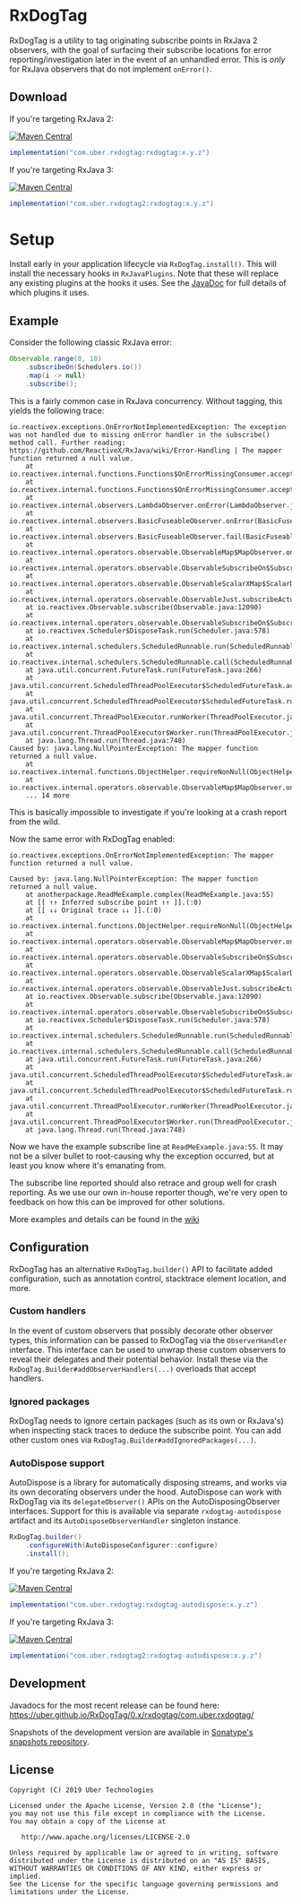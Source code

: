 # RxDogTag

RxDogTag is a utility to tag originating subscribe points in RxJava 2 observers, with the goal of 
surfacing their subscribe locations for error reporting/investigation later in the event of an unhandled
error. This is _only_ for RxJava observers that do not implement `onError()`.

## Download

If you're targeting RxJava 2:

[![Maven Central](https://img.shields.io/maven-central/v/com.uber.rxdogtag/rxdogtag.svg)](https://mvnrepository.com/artifact/com.uber.rxdogtag/rxdogtag)

```gradle
implementation("com.uber.rxdogtag:rxdogtag:x.y.z")
```

If you're targeting RxJava 3:

[![Maven Central](https://img.shields.io/maven-central/v/com.uber.rxdogtag2/rxdogtag.svg)](https://mvnrepository.com/artifact/com.uber.rxdogtag2/rxdogtag)

```gradle
implementation("com.uber.rxdogtag2:rxdogtag:x.y.z")
```

# Setup

Install early in your application lifecycle via `RxDogTag.install()`. This will install the necessary
hooks in `RxJavaPlugins`. Note that these will replace any existing plugins at the hooks it uses. See 
the [JavaDoc](https://uber.github.io/RxDogTag/0.x/rxdogtag/com.uber.rxdogtag/-rx-dog-tag/install/) for full details of which plugins it uses.

## Example

Consider the following classic RxJava error:

```java
Observable.range(0, 10)
    .subscribeOn(Schedulers.io())
    .map(i -> null)
    .subscribe();
```

This is a fairly common case in RxJava concurrency. Without tagging, this yields the following trace:

```
io.reactivex.exceptions.OnErrorNotImplementedException: The exception was not handled due to missing onError handler in the subscribe() method call. Further reading: https://github.com/ReactiveX/RxJava/wiki/Error-Handling | The mapper function returned a null value.
	at io.reactivex.internal.functions.Functions$OnErrorMissingConsumer.accept(Functions.java:704)
	at io.reactivex.internal.functions.Functions$OnErrorMissingConsumer.accept(Functions.java:701)
	at io.reactivex.internal.observers.LambdaObserver.onError(LambdaObserver.java:77)
	at io.reactivex.internal.observers.BasicFuseableObserver.onError(BasicFuseableObserver.java:100)
	at io.reactivex.internal.observers.BasicFuseableObserver.fail(BasicFuseableObserver.java:110)
	at io.reactivex.internal.operators.observable.ObservableMap$MapObserver.onNext(ObservableMap.java:59)
	at io.reactivex.internal.operators.observable.ObservableSubscribeOn$SubscribeOnObserver.onNext(ObservableSubscribeOn.java:58)
	at io.reactivex.internal.operators.observable.ObservableScalarXMap$ScalarDisposable.run(ObservableScalarXMap.java:248)
	at io.reactivex.internal.operators.observable.ObservableJust.subscribeActual(ObservableJust.java:35)
	at io.reactivex.Observable.subscribe(Observable.java:12090)
	at io.reactivex.internal.operators.observable.ObservableSubscribeOn$SubscribeTask.run(ObservableSubscribeOn.java:96)
	at io.reactivex.Scheduler$DisposeTask.run(Scheduler.java:578)
	at io.reactivex.internal.schedulers.ScheduledRunnable.run(ScheduledRunnable.java:66)
	at io.reactivex.internal.schedulers.ScheduledRunnable.call(ScheduledRunnable.java:57)
	at java.util.concurrent.FutureTask.run(FutureTask.java:266)
	at java.util.concurrent.ScheduledThreadPoolExecutor$ScheduledFutureTask.access$201(ScheduledThreadPoolExecutor.java:180)
	at java.util.concurrent.ScheduledThreadPoolExecutor$ScheduledFutureTask.run(ScheduledThreadPoolExecutor.java:293)
	at java.util.concurrent.ThreadPoolExecutor.runWorker(ThreadPoolExecutor.java:1149)
	at java.util.concurrent.ThreadPoolExecutor$Worker.run(ThreadPoolExecutor.java:624)
	at java.lang.Thread.run(Thread.java:748)
Caused by: java.lang.NullPointerException: The mapper function returned a null value.
	at io.reactivex.internal.functions.ObjectHelper.requireNonNull(ObjectHelper.java:39)
	at io.reactivex.internal.operators.observable.ObservableMap$MapObserver.onNext(ObservableMap.java:57)
	... 14 more
```

This is basically impossible to investigate if you're looking at a crash report from the wild.

Now the same error with RxDogTag enabled:

```
io.reactivex.exceptions.OnErrorNotImplementedException: The mapper function returned a null value.

Caused by: java.lang.NullPointerException: The mapper function returned a null value.
	at anotherpackage.ReadMeExample.complex(ReadMeExample.java:55)
	at [[ ↑↑ Inferred subscribe point ↑↑ ]].(:0)
	at [[ ↓↓ Original trace ↓↓ ]].(:0)
	at io.reactivex.internal.functions.ObjectHelper.requireNonNull(ObjectHelper.java:39)
	at io.reactivex.internal.operators.observable.ObservableMap$MapObserver.onNext(ObservableMap.java:57)
	at io.reactivex.internal.operators.observable.ObservableSubscribeOn$SubscribeOnObserver.onNext(ObservableSubscribeOn.java:58)
	at io.reactivex.internal.operators.observable.ObservableScalarXMap$ScalarDisposable.run(ObservableScalarXMap.java:248)
	at io.reactivex.internal.operators.observable.ObservableJust.subscribeActual(ObservableJust.java:35)
	at io.reactivex.Observable.subscribe(Observable.java:12090)
	at io.reactivex.internal.operators.observable.ObservableSubscribeOn$SubscribeTask.run(ObservableSubscribeOn.java:96)
	at io.reactivex.Scheduler$DisposeTask.run(Scheduler.java:578)
	at io.reactivex.internal.schedulers.ScheduledRunnable.run(ScheduledRunnable.java:66)
	at io.reactivex.internal.schedulers.ScheduledRunnable.call(ScheduledRunnable.java:57)
	at java.util.concurrent.FutureTask.run(FutureTask.java:266)
	at java.util.concurrent.ScheduledThreadPoolExecutor$ScheduledFutureTask.access$201(ScheduledThreadPoolExecutor.java:180)
	at java.util.concurrent.ScheduledThreadPoolExecutor$ScheduledFutureTask.run(ScheduledThreadPoolExecutor.java:293)
	at java.util.concurrent.ThreadPoolExecutor.runWorker(ThreadPoolExecutor.java:1149)
	at java.util.concurrent.ThreadPoolExecutor$Worker.run(ThreadPoolExecutor.java:624)
	at java.lang.Thread.run(Thread.java:748)
```

Now we have the example subscribe line at `ReadMeExample.java:55`. It may not be a silver bullet to 
root-causing why the exception occurred, but at least you know where it's emanating from.

The subscribe line reported should also retrace and group well for crash reporting. As we use our own 
in-house reporter though, we're very open to feedback on how this can be improved for other solutions.

More examples and details can be found in the [wiki](https://github.com/uber/RxDogTag/wiki)

## Configuration

RxDogTag has an alternative `RxDogTag.builder()` API to facilitate added configuration, such as annotation
control, stacktrace element location, and more.

### Custom handlers

In the event of custom observers that possibly decorate other observer types, this information can
be passed to RxDogTag via the `ObserverHandler` interface. This interface can be used to unwrap 
these custom observers to reveal their delegates and their potential behavior. Install these via
the `RxDogTag.Builder#addObserverHandlers(...)` overloads that accept handlers.

### Ignored packages

RxDogTag needs to ignore certain packages (such as its own or RxJava's) when inspecting stack traces
to deduce the subscribe point. You can add other custom ones via `RxDogTag.Builder#addIgnoredPackages(...)`.

### AutoDispose support

AutoDispose is a library for automatically disposing streams, and works via its own decorating observers 
under the hood. AutoDispose can work with RxDogTag via its `delegateObserver()` APIs on the AutoDisposingObserver
interfaces. Support for this is available via separate `rxdogtag-autodispose` artifact and its 
`AutoDisposeObserverHandler` singleton instance.

```java
RxDogTag.builder()
    .configureWith(AutoDisposeConfigurer::configure)
    .install();
```

If you're targeting RxJava 2:

[![Maven Central](https://img.shields.io/maven-central/v/com.uber.rxdogtag/rxdogtag-autodispose.svg)](https://mvnrepository.com/artifact/com.uber.rxdogtag/rxdogtag-autodispose)

```gradle
implementation("com.uber.rxdogtag:rxdogtag-autodispose:x.y.z")
```

If you're targeting RxJava 3:

[![Maven Central](https://img.shields.io/maven-central/v/com.uber.rxdogtag2/rxdogtag-autodispose.svg)](https://mvnrepository.com/artifact/com.uber.rxdogtag2/rxdogtag-autodispose)

```gradle
implementation("com.uber.rxdogtag2:rxdogtag-autodispose:x.y.z")
```

## Development

Javadocs for the most recent release can be found here: https://uber.github.io/RxDogTag/0.x/rxdogtag/com.uber.rxdogtag/

Snapshots of the development version are available in [Sonatype's snapshots repository][snapshots].

License
-------

    Copyright (C) 2019 Uber Technologies

    Licensed under the Apache License, Version 2.0 (the "License");
    you may not use this file except in compliance with the License.
    You may obtain a copy of the License at

       http://www.apache.org/licenses/LICENSE-2.0

    Unless required by applicable law or agreed to in writing, software
    distributed under the License is distributed on an "AS IS" BASIS,
    WITHOUT WARRANTIES OR CONDITIONS OF ANY KIND, either express or implied.
    See the License for the specific language governing permissions and
    limitations under the License.

 [snapshots]: https://oss.sonatype.org/content/repositories/snapshots/com/uber/rxdogtag/
